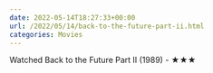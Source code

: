 ```yaml
---
date: 2022-05-14T18:27:33+00:00
url: /2022/05/14/back-to-the-future-part-ii.html
categories: Movies
---
```

Watched Back to the Future Part II (1989) - ★★★




